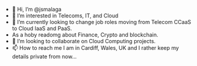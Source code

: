 - 👋 Hi, I’m @jsmalaga
- 👀 I’m interested in Telecoms, IT, and Cloud
- 🌱 I’m currently looking to change job roles moving from Telecom CCaaS to Cloud IaaS and PaaS. 
- As a hoby readomg about Finance, Crypto and blockchain.
- 💞️ I’m looking to collaborate on Cloud Computing projects.
- 📫 How to reach me I am in Cardiff, Wales, UK and I rather keep my details private from now...

<!---
jsmalaga/jsmalaga is a ✨ special ✨ repository because its `README.md` (this file) appears on your GitHub profile.
You can click the Preview link to take a look at your changes.
--->

